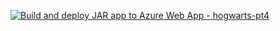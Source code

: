 [![Build and deploy JAR app to Azure Web App - hogwarts-pt4](https://github.com/svdf18/hogwarts-part3/actions/workflows/part4dtocourses_hogwarts-pt4.yml/badge.svg)](https://github.com/svdf18/hogwarts-part3/actions/workflows/part4dtocourses_hogwarts-pt4.yml)
